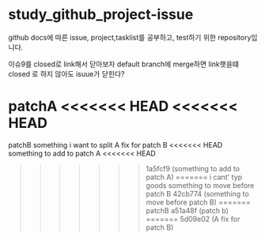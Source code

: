 # study_github_project-issue

github docs에 따른 issue, project,tasklist를 공부하고, test하기 위한 repository입니다.

이슈9를 closed로 link해서 닫아보자
default branch에 merge하면 link햇을떄 closed 로 하지 않아도 isuue가 닫힌다?

patchA
<<<<<<< HEAD
<<<<<<< HEAD
=======
patchB
something i want to split
A fix for patch B
<<<<<<< HEAD
something to add to patch A
<<<<<<< HEAD
>>>>>>> 1a5fcf9 (something to add to patch A)
=======
i cant' typ goods
something to move before patch B
>>>>>>> 42cb774 (something to move before patch B)
=======
patchB
>>>>>>> a51a48f (patch b)
=======
>>>>>>> 5d09e02 (A fix for patch B)
